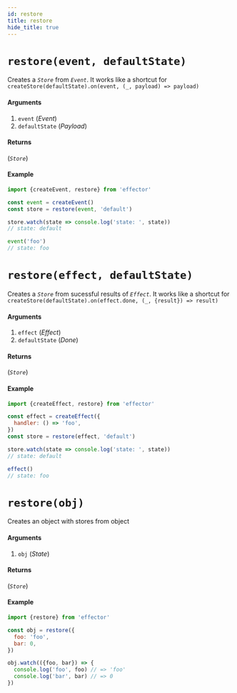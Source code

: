 ```yaml
---
id: restore
title: restore
hide_title: true
---
```


# `restore(event, defaultState)`

Creates a _`Store`_ from _`Event`_.
It works like a shortcut for `createStore(defaultState).on(event, (_, payload) => payload)`

#### Arguments

1. `event` (_Event_)
2. `defaultState` (_Payload_)

#### Returns

(_`Store`_)

#### Example

```js try
import {createEvent, restore} from 'effector'

const event = createEvent()
const store = restore(event, 'default')

store.watch(state => console.log('state: ', state))
// state: default

event('foo')
// state: foo
```

# `restore(effect, defaultState)`

Creates a _`Store`_ from sucessful results of _`Effect`_.
It works like a shortcut for `createStore(defaultState).on(effect.done, (_, {result}) => result)`

#### Arguments

1. `effect` (_Effect_)
2. `defaultState` (_Done_)

#### Returns

(_`Store`_)

#### Example

```js try
import {createEffect, restore} from 'effector'

const effect = createEffect({
  handler: () => 'foo',
})
const store = restore(effect, 'default')

store.watch(state => console.log('state: ', state))
// state: default

effect()
// state: foo
```

# `restore(obj)`

Creates an object with stores from object

#### Arguments

1. `obj` (_State_)

#### Returns

(_`Store`_)

#### Example

```js try
import {restore} from 'effector'

const obj = restore({
  foo: 'foo',
  bar: 0,
})

obj.watch(({foo, bar}) => {
  console.log('foo', foo) // => 'foo'
  console.log('bar', bar) // => 0
})
```
